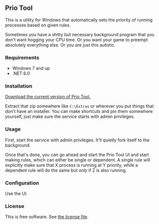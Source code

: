 ## Prio Tool
This is a utility for Windows that automatically sets the priority of running
processes based on given rules.

Sometimes you have a shitty but necessary background program that you don't
want hogging your CPU time. Or you want your game to preempt absolutely
everything else. Or you are just this autistic.

### Requirements
- Windows 7 and up
- .NET 6.0

### Installation
[Download the current version of Prio Tool.](https://github.com/zenkora/priotool/releases/tag/v1)

Extract that zip somewhere like `C:\Extras` or wherever you put things that
don't have an installer. You can make shortcuts and pin them somewhere
yourself, just make sure the service starts with admin privileges.

### Usage
First, start the service with admin privileges. It'll quietly fork itself to
the background.

Once that's done, you can go ahead and start the Prio Tool UI and start making
rules, which can either be single or dependent. A single rule will explicitly
make sure that X process is running at Y priority, while a dependent rule will
do the same but *only* if Z is also running.

### Configuration
Use the UI.

### License
This is free software. See [the license file](/license.txt).
